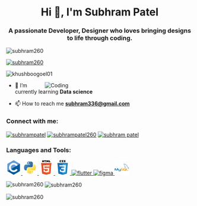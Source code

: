 <h1 align="center">Hi 👋, I'm Subhram Patel</h1>
<h3 align="center">A passionate Developer, Designer who loves bringing designs to life through coding.</h3>

<p align="left"> <img src="https://komarev.com/ghpvc/?username=subhram260&label=Profile%20views&color=0e75b6&style=flat" alt="subhram260" /> </p>

<p align="left"> <a href="https://github.com/ryo-ma/github-profile-trophy"><img src="https://github-profile-trophy.vercel.app/?username=subhram260" alt="subhram260" /></a> </p>

<p align="left"> <img src="https://komarev.com/ghpvc/?username=khushboogoel01&label=Profile%20views&color=129e00&style=plastic" alt="khushboogoel01" /> </p>
<img align="right" alt="Coding" width="400" src="https://user-images.githubusercontent.com/73134736/128637310-cb632415-5ef4-4a10-977e-aa5dece7c7b5.png">


<!-- https://user-images.githubusercontent.com/73134736/128637250-2c1cacb1-4ee6-4b03-94ea-bb7cec1cf356.png -->
<!-- ![programmer-computer-programming-computer-software-clip-art-allergy-30eb3c7e1397009b32d1a3dce2274bfc]() -->
<!-- ![hiclipart com](https://user-images.githubusercontent.com/73134736/128637310-cb632415-5ef4-4a10-977e-aa5dece7c7b5.png) -->



- 🌱 I’m currently learning **Data science**

- 📫 How to reach me **subhram336@gmail.com**


<h3 align="left">Connect with me:</h3>
<p align="left">
<a href="https://linkedin.com/in/subhrampatel" target="blank"><img align="center" src="https://raw.githubusercontent.com/rahuldkjain/github-profile-readme-generator/master/src/images/icons/Social/linked-in-alt.svg" alt="subhrampatel" height="30" width="40" /></a>
<a href="https://kaggle.com/subhrampatel260" target="blank"><img align="center" src="https://raw.githubusercontent.com/rahuldkjain/github-profile-readme-generator/master/src/images/icons/Social/kaggle.svg" alt="subhrampatel260" height="30" width="40" /></a>
<a href="https://www.youtube.com/c/subhram patel" target="blank"><img align="center" src="https://raw.githubusercontent.com/rahuldkjain/github-profile-readme-generator/master/src/images/icons/Social/youtube.svg" alt="subhram patel" height="30" width="40" /></a>
</p>

<h3 align="left">Languages and Tools:</h3>

<p align="left"> <a href="https://www.cprogramming.com/" target="_blank"> <img src="https://raw.githubusercontent.com/devicons/devicon/master/icons/c/c-original.svg" alt="c" width="40" height="40"/> </a> 
  <a href="https://www.python.org" target="_blank"> <img src="https://raw.githubusercontent.com/devicons/devicon/master/icons/python/python-original.svg" alt="python" width="40" height="40"/> </a> 
  <a href="https://www.w3.org/html/" target="_blank"> <img src="https://raw.githubusercontent.com/devicons/devicon/master/icons/html5/html5-original-wordmark.svg" alt="html5" width="40" height="40"/> </a> 
  <a href="https://www.w3schools.com/css/" target="_blank"> <img src="https://raw.githubusercontent.com/devicons/devicon/master/icons/css3/css3-original-wordmark.svg" alt="css3" width="40" height="40"/> </a> 
  <a href="https://flutter.dev" target="_blank"> <img src="https://www.vectorlogo.zone/logos/flutterio/flutterio-icon.svg" alt="flutter" width="40" height="40"/> </a>
  <a href="https://www.figma.com/" target="_blank"> <img src="https://www.vectorlogo.zone/logos/figma/figma-icon.svg" alt="figma" width="40" height="40"/> </a> 
  <a href="https://www.mysql.com/" target="_blank"> <img src="https://raw.githubusercontent.com/devicons/devicon/master/icons/mysql/mysql-original-wordmark.svg" alt="mysql" width="40" height="40"/> </a> 

  

</p>

<p><img align="left" src="https://github-readme-stats.vercel.app/api/top-langs?username=subhram260&show_icons=true&locale=en&layout=compact" alt="subhram260" /></p>

<p>&nbsp;<img align="center" src="https://github-readme-stats.vercel.app/api?username=subhram260&show_icons=true&locale=en" alt="subhram260" /></p>

<p><img align="center" src="https://github-readme-streak-stats.herokuapp.com/?user=subhram260&" alt="subhram260" /></p>
